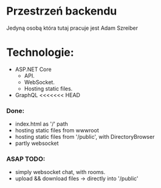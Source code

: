 <!-- MarkDown Syntax: https://guides.github.com/features/mastering-markdown/ -->


# Przestrzeń backendu
Jedyną osobą która tutaj pracuje jest Adam Szreiber

# Technologie:
* ASP.NET Core
    * API.
    * WebSocket.
    * Hosting static files.
* GraphQL
<<<<<<< HEAD

### Done:
* index.html as '/' path
* hosting static files from wwwroot 
* hosting static files from '/public', with DirectoryBrowser
* partly websocket

### ASAP TODO:
* simply websocket chat, with rooms.
* upload && download files -> directly into '/public'

